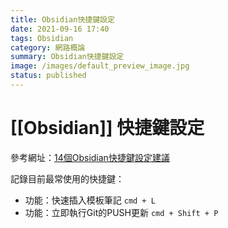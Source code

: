 ```yaml
---
title: Obsidian快捷鍵設定
date: 2021-09-16 17:40
tags: Obsidian
category: 網路概論
summary: Obsidian快捷鍵設定
image: /images/default_preview_image.jpg
status: published
---
```



# [[Obsidian]] 快捷鍵設定


參考網址：[14個Obsidian快捷鍵設定建議](https://medium.com/pm%E7%9A%84%E7%94%9F%E7%94%A2%E5%8A%9B%E5%B7%A5%E5%85%B7%E7%AE%B1/obsidian-%E4%BD%BF%E7%94%A8%E6%95%99%E5%AD%B8-%E7%AD%86%E8%A8%98%E7%AF%87-08-%E5%80%8D%E9%80%9F%E6%8F%90%E5%8D%87%E4%BD%A0%E7%9A%84%E6%93%8D%E4%BD%9C%E9%80%9F%E5%BA%A6-14-%E5%80%8B-obsidian-%E5%BF%AB%E6%8D%B7%E9%8D%B5%E8%A8%AD%E5%AE%9A%E5%BB%BA%E8%AD%B0-adc2d025c6d1)


記錄目前最常使用的快捷鍵：

- 功能：快速插入模板筆記  `cmd + L`
- 功能：立即執行Git的PUSH更新 `cmd + Shift + P`